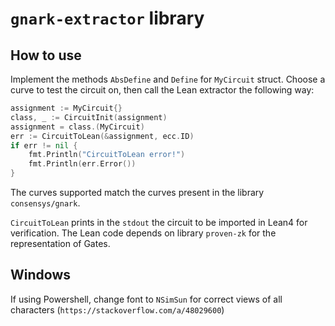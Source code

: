 # `gnark-extractor` library

## How to use
Implement the methods `AbsDefine` and `Define` for `MyCircuit` struct. Choose a curve to test the circuit on, then call the Lean extractor the following way:
```go
assignment := MyCircuit{}
class, _ := CircuitInit(assignment)
assignment = class.(MyCircuit)
err := CircuitToLean(&assignment, ecc.ID)
if err != nil {
    fmt.Println("CircuitToLean error!")
    fmt.Println(err.Error())
}
```
The curves supported match the curves present in the library `consensys/gnark`.

`CircuitToLean` prints in the `stdout` the circuit to be imported in Lean4 for verification. The Lean code depends on library `proven-zk` for the representation of Gates.

## Windows
If using Powershell, change font to `NSimSun` for correct views of all characters (`https://stackoverflow.com/a/48029600`)